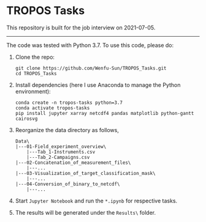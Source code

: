 # TROPOS Tasks
This repository is built for the job interview on 2021-07-05.

---
The code was tested with Python 3.7. To use this code, please do:

1. Clone the repo:

   ```shell
   git clone https://github.com/Wenfu-Sun/TROPOS_Tasks.git
   cd TROPOS_Tasks
   ```

2. Install dependencies (here I use Anaconda to manage the Python environment):

   ```shell
   conda create -n tropos-tasks python=3.7 
   conda activate tropos-tasks
   pip install jupyter xarray netcdf4 pandas matplotlib python-gantt cairosvg
   ```

3. Reorganize the data directory as follows,

   ```
   Data\
   |---01-Field_experiment_overview\
       |---Tab_1-Instruments.csv
       |---Tab_2-Campaigns.csv
   |---02-Concatenation_of_measurement_files\
       |---...	
   |---03-Visualization_of_target_classification_mask\
       |---...	
   |---04-Conversion_of_binary_to_netcdf\
       |---...	       
   ```

4. Start `Jupyter Notebook` and run the `*.ipynb` for respective tasks.

5. The results will be generated under the `Results\` folder.
